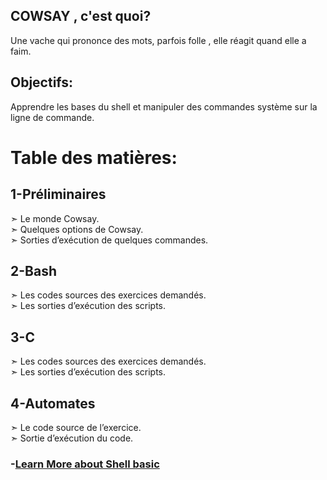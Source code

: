 ## COWSAY , c'est quoi?
Une vache qui prononce des mots, parfois folle , elle réagit quand elle a faim.


## Objectifs:
Apprendre les bases du shell et manipuler des commandes système sur la ligne de commande.
 
# Table des matières: 
 
## 1-Préliminaires 
  ➣ Le monde Cowsay. <br>
  ➣ Quelques options de Cowsay.<br>
  ➣ Sorties d’exécution de quelques commandes.<br>
  
## 2-Bash 
  ➣ Les codes sources des exercices demandés. <br>
  ➣ Les sorties d’exécution des scripts. <br>

 ## 3-C 
  ➣ Les codes sources des exercices demandés. <br>
  ➣ Les sorties d’exécution des scripts.<br>
 
 ## 4-Automates 
  ➣ Le code source de l’exercice.<br> 
  ➣ Sortie d’exécution du code. <br>
 
 

 ### -[Learn More about Shell basic](https://gist.github.com/JugurtaO/6b2a6b30457ff4b5a665e00d8050c2e9)
 
 
 
 
 
 
 
 
